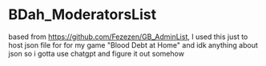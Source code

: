# BDah_ModeratorsList
based from https://github.com/Fezezen/GB_AdminList, I used this just to host json file for for my game "Blood Debt at Home" and idk anything about json so i gotta use chatgpt and figure it out somehow
